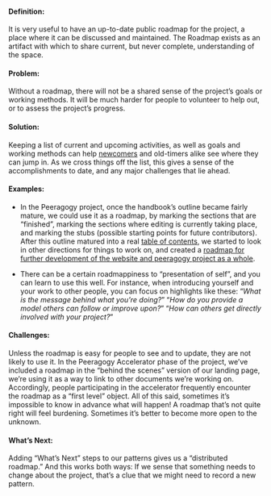 #### Definition:

It is very useful to have an up-to-date public roadmap for the project,
a place where it can be discussed and maintained. The Roadmap exists as
an artifact with which to share current, but never complete,
understanding of the space.

#### Problem:

Without a roadmap, there will not be a shared sense of the project’s
goals or working methods. It will be much harder for people to volunteer
to help out, or to assess the project’s progress.

#### Solution:

Keeping a list of current and upcoming activities, as well as goals and
working methods can help
[newcomers](http://peeragogy.org/practice/heuristics/newcomer/) and
old-timers alike see where they can jump in. As we cross things off the
list, this gives a sense of the accomplishments to date, and any major
challenges that lie ahead.

#### Examples:

-   In the Peeragogy project, once the handbook’s outline became fairly
    mature, we could use it as a roadmap, by marking the sections that
    are “finished”, marking the sections where editing is currently
    taking place, and marking the stubs (possible starting points for
    future contributors). After this outline matured into a real [table
    of contents](http://peeragogy.org/table-of-contents/), we started to
    look in other directions for things to work on, and created a
    [roadmap for further development of the website and peeragogy
    project as a whole](http://peeragogy.org/peeragogy-org-roadmap/).

-   There can be a certain roadmappiness to “presentation of self”, and
    you can learn to use this well. For instance, when introducing
    yourself and your work to other people, you can focus on highlights
    like these: “*What is the message behind what you’re doing?*” “*How
    do you provide a model others can follow or improve upon?*” “*How
    can others get directly involved with your project?*”

#### Challenges:

Unless the roadmap is easy for people to see and to update, they are not
likely to use it. In the Peeragogy Accelerator phase of the project,
we’ve included a roadmap in the “behind the scenes” version of our
landing page, we’re using it as a way to link to other documents we’re
working on. Accordingly, people participating in the accelerator
frequently encounter the roadmap as a “first level” object. All of this
said, sometimes it’s impossible to know in advance what will happen! A
roadmap that’s not quite right will feel burdening. Sometimes it’s
better to become more open to the unknown.

#### What’s Next:

Adding “What’s Next” steps to our patterns gives us a “distributed
roadmap.” And this works both ways: If we sense that something needs to
change about the project, that’s a clue that we might need to record a
new pattern.


